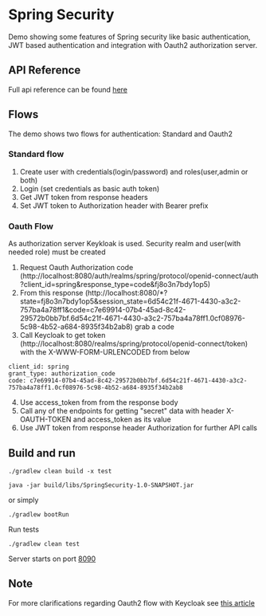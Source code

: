 # Spring Security

Demo showing some features of Spring security like basic authentication, 
JWT based authentication and integration with Oauth2 authorization server.

## API Reference

Full api reference can be found [here](http://localhost:8090/swagger)

## Flows

The demo shows two flows for authentication: Standard and Oauth2

### Standard flow

1. Create user with credentials(login/password) and roles(user,admin or both) 
2. Login (set credentials as basic auth token)
3. Get JWT token from response headers
4. Set JWT token to Authorization header with Bearer prefix

### Oauth Flow

As authorization server Keykloak is used. Security realm and user(with needed role) must be created

1. Request Oauth Authorization code (http://localhost:8080/auth/realms/spring/protocol/openid-connect/auth
   ?client_id=spring&response_type=code&fj8o3n7bdy1op5)
2. From this response (http://localhost:8080/*?state=fj8o3n7bdy1op5&session_state=6d54c21f-4671-4430-a3c2-757ba4a78ff1&code=c7e69914-07b4-45ad-8c42-29572b0bb7bf.6d54c21f-4671-4430-a3c2-757ba4a78ff1.0cf08976-5c98-4b52-a684-8935f34b2ab8) grab a code
3. Call Keycloak to get token (http://localhost:8080/realms/spring/protocol/openid-connect/token) with the X-WWW-FORM-URLENCODED from below
```
client_id: spring 
grant_type: authorization_code
code: c7e69914-07b4-45ad-8c42-29572b0bb7bf.6d54c21f-4671-4430-a3c2-757ba4a78ff1.0cf08976-5c98-4b52-a684-8935f34b2ab8
```
4. Use access_token from from the response body
5. Call any of the endpoints for getting "secret" data with header X-OAUTH-TOKEN and access_token as its value
6. Use JWT token from response header Authorization for further API calls


## Build and run

```
./gradlew clean build -x test

java -jar build/libs/SpringSecurity-1.0-SNAPSHOT.jar
```

or simply

```
./gradlew bootRun
```

Run tests 

```
./gradlew clean test
```

Server starts on port [8090](http://localhost:8090) 

## Note

For more clarifications regarding Oauth2 flow with Keycloak see [this article](https://www.initgrep.com/posts/java/spring/spring-security-oauth2-jwt-authentication-resource-server)

